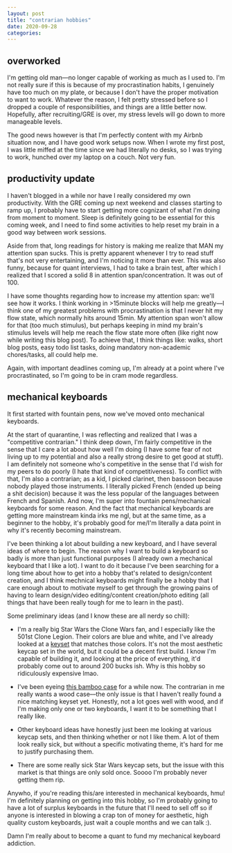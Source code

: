 ```yaml
---
layout: post
title: "contrarian hobbies"
date: 2020-09-28
categories:
---
```

## overworked
I'm getting old man––no longer capable of working as much as I used to. I'm not really sure if this is because of my procrastination habits, I genuinely have too much on my plate, or because I don't have the proper motivation to want to work. Whatever the reason, I felt pretty stressed before so I dropped a couple of responsibilities, and things are a little better now. Hopefully, after recruiting/GRE is over, my stress levels will go down to more manageable levels.

The good news however is that I'm perfectly content with my Airbnb situation now, and I have good work setups now. When I wrote my first post, I was little miffed at the time since we had literally no desks, so I was trying to work, hunched over my laptop on a couch. Not very fun.

## productivity update
I haven't blogged in a while nor have I really considered my own productivity. With the GRE coming up next weekend and classes starting to ramp up, I probably have to start getting more cognizant of what I'm doing from moment to moment. Sleep is definitely going to be essential for this coming week, and I need to find some activities to help reset my brain in a good way between work sessions.

Aside from that, long readings for history is making me realize that MAN my attention span sucks. This is pretty apparent whenever I try to read stuff that's not very entertaining, and I'm noticing it more than ever. This was also funny, because for quant interviews, I had to take a brain test, after which I realized that I scored a solid 8 in attention span/concentration. It was out of 100.

I have some thoughts regarding how to increase my attention span: we'll see how it works. I think working in >15minute blocks will help me greatly––I think one of my greatest problems with procrastination is that I never hit my flow state, which normally hits around 15min. My attention span won't allow for that (too much stimulus), but perhaps keeping in mind my brain's stimulus levels will help me reach the flow state more often (like right now while writing this blog post). To achieve that, I think things like: walks, short blog posts, easy todo list tasks, doing mandatory non-academic chores/tasks, all could help me.

Again, with important deadlines coming up, I'm already at a point where I've procrastinated, so I'm going to be in cram mode regardless.

## mechanical keyboards
It first started with fountain pens, now we've moved onto mechanical keyboards.

At the start of quarantine, I was reflecting and realized that I was a "competitive contrarian." I think deep down, I'm fairly competitive in the sense that I care a lot about how well I'm doing (I have some fear of not living up to my potential and also a really strong desire to get good at stuff). I am definitely not someone who's competitive in the sense that I'd wish for my peers to do poorly (I hate that kind of competitiveness). To conflict with that, I'm also a contrarian; as a kid, I picked clarinet, then bassoon because nobody played those instruments. I literally picked French (ended up being a shit decision) because it was the less popular of the languages between French and Spanish. And now, I'm super into fountain pens/mechanical keyboards for some reason. And the fact that mechanical keyboards are getting more mainstream kinda irks me ngl, but at the same time, as a beginner to the hobby, it's probably good for me/I'm literally a data point in why it's recently becoming mainstream.

I've been thinking a lot about building a new keyboard, and I have several ideas of where to begin. The reason why I want to build a keyboard so badly is more than just functional purposes (I already own a mechanical keyboard that I like a lot). I want to do it because I've been searching for a long time about how to get into a hobby that's related to design/content creation, and I think mechnical keyboards might finally be a hobby that I care enough about to motivate myself to get through the growing pains of having to learn design/video editing/content creation/photo editing (all things that have been really tough for me to learn in the past).

Some preliminary ideas (and I know these are all nerdy so chill):

- I'm a really big Star Wars the Clone Wars fan, and I especially like the 501st Clone Legion. Their colors are blue and white, and I've already looked at a [keyset](https://kbdfans.com/collections/keycaps/products/dsa-pbt-blue-and-white-keycaps-set-145-keys) that matches those colors. It's not the most aesthetic keycap set in the world, but it could be a decent first build. I know I'm capable of building it, and looking at the price of everything, it'd probably come out to around 200 bucks ish. Why is this hobby so ridiculously expensive lmao.

- I've been eyeing [this bamboo case](https://kbdfans.com/collections/60-layout-case/products/60-bamboo-case) for a while now. The contrarian in me really wants a wood case––the only issue is that I haven't really found a nice matching keyset yet. Honestly, not a lot goes well with wood, and if I'm making only one or two keyboards, I want it to be something that I really like.

- Other keyboard ideas have honestly just been me looking at various keycap sets, and then thinking whether or not I like them. A lot of them look really sick, but without a specific motivating theme, it's hard for me to justify purchasing them. 

- There are some really sick Star Wars keycap sets, but the issue with this market is that things are only sold once. Soooo I'm probably never getting them rip.

Anywho, if you're reading this/are interested in mechanical keyboards, hmu! I'm definitely planning on getting into this hobby, so I'm probably going to have a lot of surplus keyboards in the future that I'll need to sell off so if anyone is interested in blowing a crap ton of money for aesthetic, high quality custom keyboards, just wait a couple months and we can talk :).

Damn I'm really about to become a quant to fund my mechanical keyboard addiction.